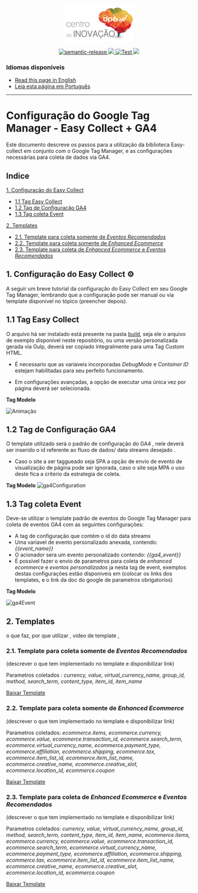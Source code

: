 <div align="center">
<img src="https://raw.githubusercontent.com/DP6/templates-centro-de-inovacoes/main/public/images/centro_de_inovacao_dp6.png" height="100px" />
</div>

<p align="center">
  <a href="#badge">
    <img alt="semantic-release" src="https://img.shields.io/badge/%20%20%F0%9F%93%A6%F0%9F%9A%80-semantic--release-e10079.svg">
  </a>
  <a href="https://codecov.io/gh/DP6/easy-collect">
    <img src="https://codecov.io/gh/DP6/easy-collect/branch/master/graph/badge.svg?token=GAQ88UQJQN"/>
  </a>
  <a href="#badge">
    <img alt="Test" src="https://github.com/dp6/easy-collect/actions/workflows/test.yml/badge.svg">
  </a>
  <a href="https://www.codacy.com/gh/DP6/easy-collect/dashboard?utm_source=github.com&amp;utm_medium=referral&amp;utm_content=DP6/easy-collect&amp;utm_campaign=Badge_Grade">
    <img src="https://app.codacy.com/project/badge/Grade/741dc3805af14444b9e6b4cb9b4269f4"/>
  </a>
</p>

### Idiomas disponíveis

- [Read this page in English](https://github.com/DP6/easy-collect/blob/master/documentations/docs/en/gtm-config-ga4.md)
- [Leia esta página em Português](https://github.com/DP6/easy-collect/blob/master/documentations/docs/pt/gtm-config-ga4.md)

---
# **Configuração do Google Tag Manager - Easy Collect + GA4**

Este documento descreve os passos para a utilização da biblioteca Easy-collect em conjunto com o Google Tag Manager, e as configurações necessárias para coleta de dados via GA4.

## **Indice**
  [1. Configuração do Easy Collect](#1.Configuração-do-Easy-Collect)  
   * [1.1 Tag Easy Collect](#1.1Tag-Easy-Collect)  
   * [1.2 Tag de Configuração GA4](#1.2-Tag-de-Configuração-GA4)  
   * [1.3 Tag coleta Event](#1.3-Tag-coleta-Event)  

      
  [2. Templates](#2.-Templates)  
   * [2.1. Template para coleta somente de *Eventos Recomendados*](###2.1.-Template-para-coleta-somente-de-*Eventos-Recomendados*)      
   * [2.2. Template para coleta somente de *Enhanced Ecommerce*](###2.2.-Template-para-coleta-somente-de-*Enhanced-Ecommerce*)    
   * [2.3. Template para coleta  de *Enhanced Ecommerce* e *Eventos Recomendados*](###-2.3.-Template-para-coleta-de-*Enhanced-Ecommerce*-e-*Eventos-Recomendados*)   

## **1. Configuração do Easy Collect** ⚙️

A seguir um breve tutorial da configuração do Easy Collect em seu Google Tag Manager, lembrando que a configuração pode ser manual ou via template disponivel no tópico (preencher depois).


## **1.1 Tag Easy Collect**       

  O arquivo há ser instalado está presente na pasta [build](https://github.com/DP6/easy-collect/blob/master/build/gtm/main.js), seja ele o arquivo de exemplo disponível neste repositório, ou uma versão personalizada gerada via Gulp, deverá ser copiado integralmente para uma Tag Custom HTML.
 
 - É necessario que as variaveis incorporadas *DebugMode* e *Container ID* estejam habilitadas para seu perfeito funcionamento. 

 - Em configurações avançadas, a opção de executar uma única vez por página deverá ser selecionada.


**Tag Modelo**

![Animação](https://user-images.githubusercontent.com/103647128/188479825-6de619dc-413a-47c2-8054-55bdc13ac0ce.gif)


## **1.2 Tag de Configuração GA4**


 O template utilizado será o padrão de configuração do GA4 , nele deverá ser inserido o id referente ao fluxo de dados/ data streams desejado .
  - Caso o site a ser taggueado seja SPA a opção de envio de evento de visualização de página pode ser ignorada, caso o site seja MPA o uso deste fica a criterio da estrategia de coleta.

**Tag Modelo**
![ga4Configuration](https://user-images.githubusercontent.com/103647128/188482596-6cad3a91-8953-413d-b9d8-1a7b68d32607.gif)


## **1.3 Tag coleta Event**


  Deve-se utilizar o template padrão de eventos do Google Tag Manager para coleta de eventos GA4 com as seguintes configurações:

  - A tag de configuração que contém o id do data streams 
  - Uma variavel de evento personalizado anexada, contendo: *{{event_name}}*
  - O acionador sera um evento personalizado contendo: *{{ga4_event}}*
  - É possivel fazer o envio de parametros para coleta de *enhanced ecommerce* e *eventos personalizados* ja nesta tag de event, exemplos destas configurações estão disponiveis em (colocar os links dos templates, e o link da doc do google de parametros obrigatorios)

  **Tag Modelo**

![ga4Event](https://user-images.githubusercontent.com/103647128/188487990-35e419f8-26c6-43ce-aaf0-2d18006b5a46.gif)

  
## **2. Templates**  

o que faz, por que utilizar ,  video de template , 

  

###  **2.1. Template para coleta somente de  *Eventos Recomendados***

(descrever o que tem implementado no template e disponibilizar link)

  Parametros coletados : *currency, value, virtual_currency_name, group_id, method, search_term, content_type, item_id, item_name*

<a href="https://raw.githubusercontent.com/Milene055/easy-collect/master/docs/pt/template_recomendados.json" dowload="template_ecommerce.json" type="application/json"> Baixar Template</a>



### **2.2. Template para coleta somente de *Enhanced Ecommerce***

(descrever o que tem implementado no template e disponibilizar link)

Parametros coletados:  *ecommerce.items, ecommerce.currency, ecommerce.value, ecommerce.transaction_id, ecommerce.search_term, ecommerce.virtual_currency_name, ecommerce.payment_type, ecommerce.affiliation, ecommerce.shipping, ecommerce.tax, ecommerce.item_list_id, ecommerce.item_list_name, ecommerce.creative_name, ecommerce.creative_slot, ecommerce.location_id, ecommerce.coupon*

<a href="https://raw.githubusercontent.com/Milene055/easy-collect/master/docs/pt/template_ecommerce.json" dowload="template_ecommerce.json" type="application/json"> Baixar Template</a>





### **2.3. Template para coleta  de *Enhanced Ecommerce* e *Eventos Recomendados***

(descrever o que tem implementado no template e disponibilizar link)

   Parametros coletados:  *currency, value, virtual_currency_name, group_id, method, search_term, content_type, item_id, item_name, ecommerce.items, ecommerce.currency, ecommerce.value, ecommerce.transaction_id, ecommerce.search_term, ecommerce.virtual_currency_name, ecommerce.payment_type, ecommerce.affiliation, ecommerce.shipping, ecommerce.tax, ecommerce.item_list_id, ecommerce.item_list_name, ecommerce.creative_name, ecommerce.creative_slot, ecommerce.location_id, ecommerce.coupon*


<a href="https://raw.githubusercontent.com/Milene055/easy-collect/master/docs/pt/template_ecommerce_recomendados.json" dowload="template_ecommerce.json" type="application/json"> Baixar Template</a>